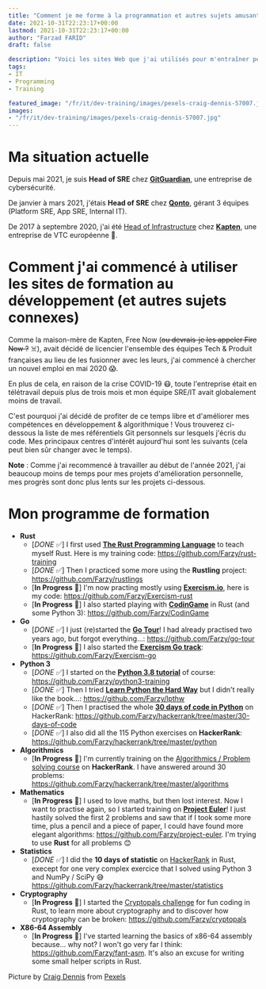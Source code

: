 ```yaml
---
title: "Comment je me forme à la programmation et autres sujets amusants"
date: 2021-10-31T22:23:17+00:00
lastmod: 2021-10-31T22:23:17+00:00
author: "Farzad FARID"
draft: false

description: "Voici les sites Web que j'ai utilisés pour m'entraîner pendant le confinement de 2020."
tags:
- IT
- Programming
- Training

featured_image: "/fr/it/dev-training/images/pexels-craig-dennis-57007.jpg"
images:
- "/fr/it/dev-training/images/pexels-craig-dennis-57007.jpg"
---
```


# Ma situation actuelle

Depuis mai 2021, je suis **Head of SRE** chez **[GitGuardian](https://gitguardian.com)**, une entreprise de cybersécurité.

De janvier à mars 2021, j'étais **Head of SRE** chez **[Qonto](https://qonto.com)**, gérant 3 équipes (Platform SRE, App SRE, Internal IT).

De 2017 à septembre 2020, j'ai été [Head of Infrastructure](https://linkedin.com/in/ffarid) chez **[Kapten](https://kapten.com)**, une entreprise de VTC européenne 🚗.

# Comment j'ai commencé à utiliser les sites de formation au développement (et autres sujets connexes)

Comme la maison-mère de Kapten, Free Now (~~ou devrais-je les appeler Fire Now ?~~ ☠️), avait décidé de licencier l'ensemble des équipes Tech & Produit françaises au lieu de les fusionner avec les leurs, j'ai commencé à chercher un nouvel emploi en mai 2020 😱.

En plus de cela, en raison de la crise COVID-19 😷, toute l'entreprise était en télétravail depuis plus de trois mois et mon équipe SRE/IT avait globalement moins de travail.

C'est pourquoi j'ai décidé de profiter de ce temps libre et d'améliorer mes compétences en développement & algorithmique !
Vous trouverez ci-dessous la liste de mes référentiels Git personnels sur lesquels j'écris du code. Mes principaux centres d'intérêt aujourd'hui sont les suivants (cela peut bien sûr changer avec le temps).

**Note** : Comme j'ai recommencé à travailler au début de l'année 2021, j'ai beaucoup moins de temps pour mes projets d'amélioration personnelle, mes progrès sont donc plus lents sur les projets ci-dessous.

# Mon programme de formation

* **Rust**
    * [*DONE* ✅] I first used **[The Rust Programming Language](https://doc.rust-lang.org/book/)** to teach myself Rust. Here is my training code: https://github.com/Farzy/rust-training
    * [*DONE* ✅] Then I practiced some more using the **Rustling** project: https://github.com/Farzy/rustlings
    * [**In Progress** 🚧] I'm now practing mostly using **[Exercism.io](https://exercism.io)**, here is my code: https://github.com/Farzy/Exercism-rust
    * [**In Progress** 🚧] I also started playing with **[CodinGame](https://www.codingame.com/)** in Rust (and some Python 3): https://github.com/Farzy/CodinGame
* **Go**
    * [*DONE* ✅] I just (re)started the **[Go Tour](https://tour.golang.org/)**! I had already practised two years ago, but forgot everything…: https://github.com/Farzy/go-tour
    * [**In Progress** 🚧] I also started the **[Exercism Go track](https://exercism.io/my/tracks/go)**: https://github.com/Farzy/Exercism-go
* **Python 3**
    * [*DONE* ✅] I started on the **[Python 3.8 tutorial](https://docs.python.org/3.8/tutorial/index.html)** of course: https://github.com/Farzy/python3-training
    * [*DONE* ✅] Then I tried **[Learn Python the Hard Way](https://learnpythonthehardway.org/python3/)** but I didn't really like the book…: https://github.com/Farzy/lpthw
    * [*DONE* ✅] Then I practised the whole **[30 days of code in Python](https://www.hackerrank.com/Farzy)** on HackerRank: https://github.com/Farzy/hackerrank/tree/master/30-days-of-code
    * [*DONE* ✅] I also did all the 115 Python exercises on **HackerRank**: https://github.com/Farzy/hackerrank/tree/master/python
* **Algorithmics**
    * [**In Progress** 🚧] I'm currently training on the [Algorithmics / Problem solving course](https://www.hackerrank.com/Farzy) on **HackerRank**. I have answered around 30 problems: https://github.com/Farzy/hackerrank/tree/master/algorithms
* **Mathematics**
    * [**In Progress** 🚧] I used to love maths, but then lost interest. Now I want to practise again, so I started training on **[Project Euler](https://projecteuler.net/)**! I just hastily solved the first 2 problems and saw that if I took some more time, plus a pencil and a piece of paper, I could have found more elegant algorithms: https://github.com/Farzy/project-euler. I'm trying to use **Rust** for all problems 😊
* **Statistics**
    * [*DONE* ✅] I did the **10 days of statistic** on [HackerRank](https://www.hackerrank.com/Farzy) in Rust, execept for one very complex exercice that I solved using Python 3 and NumPy / SciPy 😅 https://github.com/Farzy/hackerrank/tree/master/statistics
* **Cryptography**
    * [**In Progress** 🚧] I started the [Cryptopals challenge](https://cryptopals.com) for fun coding in Rust, to learn more about cryptography and to discover how cryptography can be broken: https://github.com/Farzy/cryptopals
* **X86-64 Assembly**
    * [**In Progress** 🚧] I've started learning the basics of x86-64 assembly because… why not? I won't go very far I think: https://github.com/Farzy/fant-asm. It's also an excuse for writing some small helper scripts in Rust.


Picture by [Craig Dennis](https://www.pexels.com/fr-fr/@craigmdennis?utm_content=attributionCopyText&utm_medium=referral&utm_source=pexels) from [Pexels](https://www.pexels.com/fr-fr/photo/circuit-imprime-vert-et-gris-57007/?utm_content=attributionCopyText&utm_medium=referral&utm_source=pexels)
